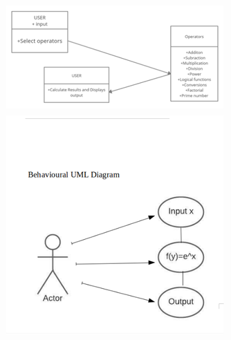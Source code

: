 ![](https://github.com/Prashanth99003557/Calculator/blob/main/2_Design/highlevel/struc.jpg)




![](https://github.com/Prashanth99003557/Calculator/blob/main/2_Design/lowlevel/Exponential%20Behavioural%20UML%20Diagram.png)
